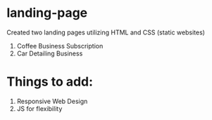 # landing-page
Created two landing pages utilizing HTML and CSS (static websites)
1) Coffee Business Subscription
2) Car Detailing Business

# Things to add:
1) Responsive Web Design
2) JS for flexibility

